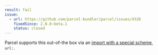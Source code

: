 ```yaml
---
result: fail
issue:
  - url: https://github.com/parcel-bundler/parcel/issues/4320
    fixedSince: 2.0.0-beta.1
    status: closed
---
```


Parcel supports this out-of-the box via an [import with a special scheme](<https://v2.parceljs.org/configuration/plugin-configuration/#predefined-(offical)-named-pipelines>), `url:`.
